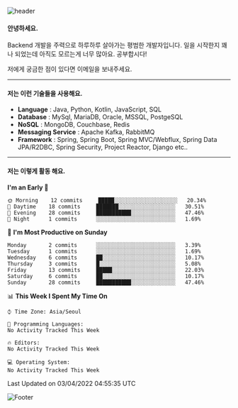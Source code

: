![header](https://capsule-render.vercel.app/api?type=waving&color=gradient&height=250&section=header&text=Wondeok%20Kang&fontSize=60&animation=fadeIn&fontAlignY=38&desc=a.k.a.%20Wade%2C%20Deogicorgi%20&descAlignY=61&descAlign=66&descSize=25&customColorList=4)



#### 안녕하세요. 
Backend 개발을 주력으로 하루하루 살아가는 평범한 개발자입니다.
일을 시작한지 꽤나 되었는데 아직도 모르는게 너무 많아요. 공부합시다!

저에게 궁금한 점이 있다면 이메일을 보내주세요. 

---

#### 저는 이런 기술들을 사용해요.

- **Language** : Java, Python, Kotlin, JavaScript, SQL
- **Database** : MySql, MariaDB, Oracle, MSSQL, PostgeSQL
- **NoSQL** : MongoDB, Couchbase, Redis
- **Messaging Service** : Apache Kafka, RabbitMQ
- **Framework** : Spring, Spring Boot, Spring MVC/Webflux, Spring Data JPA/R2DBC, Spring Security, Project Reactor, Django etc..

---

#### 저는 이렇게 활동 해요.

<!--START_SECTION:waka-->
**I'm an Early 🐤** 

```text
🌞 Morning    12 commits     █████░░░░░░░░░░░░░░░░░░░░   20.34% 
🌆 Daytime    18 commits     ███████░░░░░░░░░░░░░░░░░░   30.51% 
🌃 Evening    28 commits     ███████████░░░░░░░░░░░░░░   47.46% 
🌙 Night      1 commits      ░░░░░░░░░░░░░░░░░░░░░░░░░   1.69%

```
📅 **I'm Most Productive on Sunday** 

```text
Monday       2 commits      ░░░░░░░░░░░░░░░░░░░░░░░░░   3.39% 
Tuesday      1 commits      ░░░░░░░░░░░░░░░░░░░░░░░░░   1.69% 
Wednesday    6 commits      ██░░░░░░░░░░░░░░░░░░░░░░░   10.17% 
Thursday     3 commits      █░░░░░░░░░░░░░░░░░░░░░░░░   5.08% 
Friday       13 commits     █████░░░░░░░░░░░░░░░░░░░░   22.03% 
Saturday     6 commits      ██░░░░░░░░░░░░░░░░░░░░░░░   10.17% 
Sunday       28 commits     ███████████░░░░░░░░░░░░░░   47.46%

```


📊 **This Week I Spent My Time On** 

```text
⌚︎ Time Zone: Asia/Seoul

💬 Programming Languages: 
No Activity Tracked This Week

🔥 Editors: 
No Activity Tracked This Week

💻 Operating System: 
No Activity Tracked This Week

```


 Last Updated on 03/04/2022 04:55:35 UTC
<!--END_SECTION:waka-->

![Footer](https://capsule-render.vercel.app/api?type=waving&color=auto&height=200&section=footer&&customColorList=4)
<!--
**deogicorgi/deogicorgi** is a ✨ _special_ ✨ repository because its `README.md` (this file) appears on your GitHub profile.

Here are some ideas to get you started:

- 🔭 I’m currently working on ...
- 🌱 I’m currently learning ...
- 👯 I’m looking to collaborate on ...
- 🤔 I’m looking for help with ...
- 💬 Ask me about ...
- 📫 How to reach me: ...
- 😄 Pronouns: ...
- ⚡ Fun fact: ...
-->
